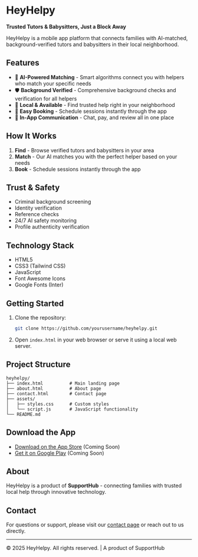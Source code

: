# HeyHelpy

**Trusted Tutors & Babysitters, Just a Block Away**

HeyHelpy is a mobile app platform that connects families with AI-matched, background-verified tutors and babysitters in their local neighborhood.

## Features

- 🤖 **AI-Powered Matching** - Smart algorithms connect you with helpers who match your specific needs
- 🛡️ **Background Verified** - Comprehensive background checks and verification for all helpers
- 📍 **Local & Available** - Find trusted help right in your neighborhood
- 📱 **Easy Booking** - Schedule sessions instantly through the app
- 💬 **In-App Communication** - Chat, pay, and review all in one place

## How It Works

1. **Find** - Browse verified tutors and babysitters in your area
2. **Match** - Our AI matches you with the perfect helper based on your needs
3. **Book** - Schedule sessions instantly through the app

## Trust & Safety

- Criminal background screening
- Identity verification
- Reference checks
- 24/7 AI safety monitoring
- Profile authenticity verification

## Technology Stack

- HTML5
- CSS3 (Tailwind CSS)
- JavaScript
- Font Awesome Icons
- Google Fonts (Inter)

## Getting Started

1. Clone the repository:
   ```bash
   git clone https://github.com/yourusername/heyhelpy.git
   ```

2. Open `index.html` in your web browser or serve it using a local web server.

## Project Structure

```
heyhelpy/
├── index.html          # Main landing page
├── about.html          # About page
├── contact.html        # Contact page
├── assets/
│   ├── styles.css      # Custom styles
│   └── script.js       # JavaScript functionality
└── README.md
```

## Download the App

- [Download on the App Store](#) (Coming Soon)
- [Get it on Google Play](#) (Coming Soon)

## About

HeyHelpy is a product of **SupportHub** - connecting families with trusted local help through innovative technology.

## Contact

For questions or support, please visit our [contact page](contact.html) or reach out to us directly.

---

© 2025 HeyHelpy. All rights reserved. | A product of SupportHub